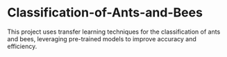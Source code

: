 # Classification-of-Ants-and-Bees
This project uses transfer learning techniques for the classification of ants and bees, leveraging pre-trained models to improve accuracy and efficiency.
